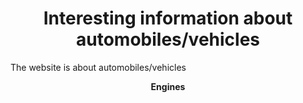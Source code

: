 <h1 align="center">
 Interesting information about automobiles/vehicles
</h1>
The website is about automobiles/vehicles
<p align="center">
  <strong> Engines </strong>
</p>
<br>
